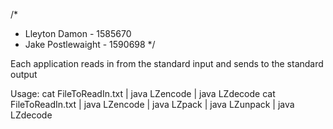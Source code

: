 
/*
 * Lleyton Damon - 1585670
 * Jake Postlewaight - 1590698
 */

Each application reads in from the standard input and sends to the standard output

Usage:
cat FileToReadIn.txt | java LZencode | java LZdecode
cat FileToReadIn.txt | java LZencode | java LZpack | java LZunpack | java LZdecode